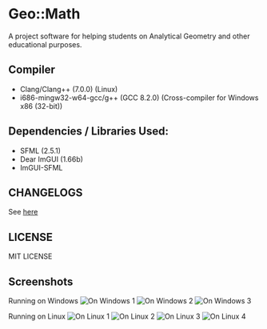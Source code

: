# Geo::Math

A project software for helping students on Analytical Geometry and other educational purposes.

## Compiler
* Clang/Clang++ (7.0.0) (Linux)
* i686-mingw32-w64-gcc/g++ (GCC 8.2.0) (Cross-compiler for Windows x86 (32-bit))

## Dependencies / Libraries Used:
* SFML (2.5.1)
* Dear ImGUI (1.66b)
* ImGUI-SFML

## CHANGELOGS
See [here](CHANGELOGS)

## LICENSE
MIT LICENSE

## Screenshots
Running on Windows
![On Windows 1](https://github.com/flamendless/MathProject/blob/master/assets/screenshots/windows3.png)
![On Windows 2](https://github.com/flamendless/MathProject/blob/master/assets/screenshots/windows4.png)
![On Windows 3](https://github.com/flamendless/MathProject/blob/master/assets/screenshots/windows5.png)

Running on Linux
![On Linux 1](https://github.com/flamendless/MathProject/blob/master/assets/screenshots/linux1.png)
![On Linux 2](https://github.com/flamendless/MathProject/blob/master/assets/screenshots/linux2.png)
![On Linux 3](https://github.com/flamendless/MathProject/blob/master/assets/screenshots/linux3.png)
![On Linux 4](https://github.com/flamendless/MathProject/blob/master/assets/screenshots/linux4.png)
